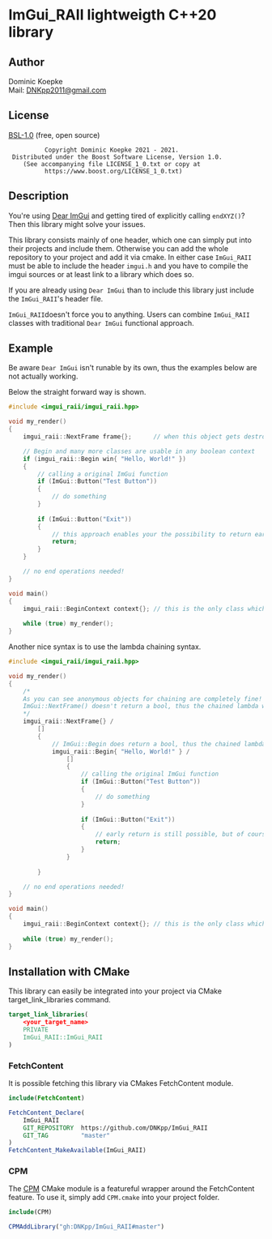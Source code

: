 # ImGui_RAII lightweigth C++20 library

## Author
Dominic Koepke  
Mail: [DNKpp2011@gmail.com](mailto:dnkpp2011@gmail.com)

## License
[BSL-1.0](LICENSE_1_0.txt) (free, open source)

```text
          Copyright Dominic Koepke 2021 - 2021.
 Distributed under the Boost Software License, Version 1.0.
    (See accompanying file LICENSE_1_0.txt or copy at
          https://www.boost.org/LICENSE_1_0.txt)
```

## Description
You're using [Dear ImGui](https://github.com/ocornut/imgui) and getting tired of explicitly calling ``endXYZ()``? Then this library might solve your issues.

This library consists mainly of one header, which one can simply put into their projects and include them. Otherwise you can add the whole repository to your project and add it via cmake.
In either case ``ImGui_RAII`` must be able to include the header ``imgui.h`` and you have to compile the imgui sources or at least link to a library which does so.

If you are already using ``Dear ImGui`` than to include this library just include the ``ImGui_RAII``'s header file.

``ImGui_RAII``doesn't force you to anything. Users can combine ``ImGui_RAII`` classes with traditional ``Dear ImGui`` functional approach.

## Example
Be aware ``Dear ImGui`` isn't runable by its own, thus the examples below are not actually working.

Below the straight forward way is shown.
```cpp
#include <imgui_raii/imgui_raii.hpp>

void my_render()
{
	imgui_raii::NextFrame frame{};		// when this object gets destroyed, it calls ImGui::Render()

	// Begin and many more classes are usable in any boolean context
	if (imgui_raii::Begin win{ "Hello, World!" })
	{
		// calling a original ImGui function
		if (ImGui::Button("Test Button"))
		{
			// do something
		}
		
		if (ImGui::Button("Exit"))
		{
			// this approach enables your the possibility to return early
			return;
		}
	}

	// no end operations needed!
}

void main()
{
	imgui_raii::BeginContext context{};	// this is the only class which is movable
	
	while (true) my_render();
}
```

Another nice syntax is to use the lambda chaining syntax.
```cpp
#include <imgui_raii/imgui_raii.hpp>

void my_render()
{
	/*
	As you can see anonymous objects for chaining are completely fine!
	ImGui::NextFrame() doesn't return a bool, thus the chained lambda will always be executed.
	*/
	imgui_raii::NextFrame{} /
		[]
		{
			// ImGui::Begin does return a bool, thus the chained lambda will only be executed if true has been returned.
			imgui_raii::Begin{ "Hello, World!" } /
				[]
				{
					// calling the original ImGui function
					if (ImGui::Button("Test Button"))
					{
						// do something
					}
					
					if (ImGui::Button("Exit"))
					{
						// early return is still possible, but of course will only return from the local lambda
						return;
					}
				}
				
		}

	// no end operations needed!
}

void main()
{
	imgui_raii::BeginContext context{};	// this is the only class which is movable
	
	while (true) my_render();
}
```

## Installation with CMake
This library can easily be integrated into your project via CMake target_link_libraries command.

```cmake
target_link_libraries(
	<your_target_name>
	PRIVATE
	ImGui_RAII::ImGui_RAII
)
```

### FetchContent
It is possible fetching this library via CMakes FetchContent module.

```cmake
include(FetchContent)

FetchContent_Declare(
	ImGui_RAII
	GIT_REPOSITORY	https://github.com/DNKpp/ImGui_RAII
	GIT_TAG			"master"
)
FetchContent_MakeAvailable(ImGui_RAII)

```

### CPM
The [CPM](https://github.com/cpm-cmake/CPM.cmake) CMake module is a featureful wrapper around the FetchContent feature. To use it, simply add ``CPM.cmake`` into your project folder. 

```cmake
include(CPM)

CPMAddLibrary("gh:DNKpp/ImGui_RAII#master")
```
